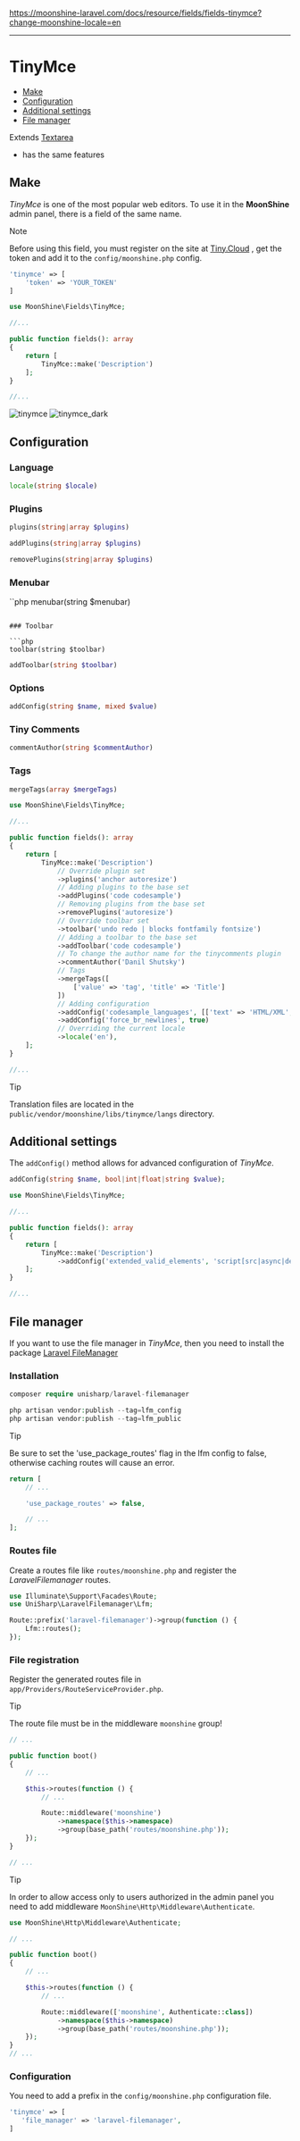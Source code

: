 https://moonshine-laravel.com/docs/resource/fields/fields-tinymce?change-moonshine-locale=en

------

# TinyMce  

- [Make](#make)  
- [Configuration](#settings)  
- [Additional settings](#custom-config)  
- [File manager](#filemanager)  

Extends [Textarea](https://moonshine-laravel.com/docs/resource/fields/fields-textarea)
* has the same features

<a name="make"></a>  
## Make  

*TinyMce* is one of the most popular web editors. To use it in the **MoonShine** admin panel, there is a field of the same name.  

> [!NOTE]
> Before using this field, you must register on the site at [Tiny.Cloud](https://www.tiny.cloud/) , get the token and add it to the `config/moonshine.php` config.

```php
'tinymce' => [
    'token' => 'YOUR_TOKEN'
]
```

```php
use MoonShine\Fields\TinyMce;

//...

public function fields(): array
{
    return [
        TinyMce::make('Description')
    ];
}

//...
```
![tinymce](https://moonshine-laravel.com/screenshots/tinymce.png)
![tinymce_dark](https://moonshine-laravel.com/screenshots/tinymce_dark.png)

<a name="settings"></a>  
## Configuration  

### Language  
 
 ```php
 locale(string $locale)
 ```

### Plugins 
```php
plugins(string|array $plugins)
```

```php
addPlugins(string|array $plugins)
```

```php
removePlugins(string|array $plugins)
```
### Menubar

``php
menubar(string $menubar)
```

### Toolbar

```php
toolbar(string $toolbar)
```

```php
addToolbar(string $toolbar)
```

### Options

```php
addConfig(string $name, mixed $value)
```

### Tiny Comments

```php
commentAuthor(string $commentAuthor)
```

### Tags
```php
mergeTags(array $mergeTags)
```

```php
use MoonShine\Fields\TinyMce;

//...

public function fields(): array
{
    return [
        TinyMce::make('Description')
            // Override plugin set
            ->plugins('anchor autoresize')
            // Adding plugins to the base set
            ->addPlugins('code codesample')
            // Removing plugins from the base set
            ->removePlugins('autoresize')
            // Override toolbar set
            ->toolbar('undo redo | blocks fontfamily fontsize')
            // Adding a toolbar to the base set
            ->addToolbar('code codesample')
            // To change the author name for the tinycomments plugin
            ->commentAuthor('Danil Shutsky')
            // Tags
            ->mergeTags([
                ['value' => 'tag', 'title' => 'Title']
            ])
            // Adding configuration
            ->addConfig('codesample_languages', [['text' => 'HTML/XML', 'value' => 'markup']])
            ->addConfig('force_br_newlines', true)
            // Overriding the current locale
            ->locale('en'),
    ];
}

//...
```
> [!TIP]
> Translation files are located in the `public/vendor/moonshine/libs/tinymce/langs` directory.

<a name="custom-config"></a>  
## Additional settings 

The `addConfig()` method allows for advanced configuration of *TinyMce*.  

```php
addConfig(string $name, bool|int|float|string $value);
```

```php
use MoonShine\Fields\TinyMce;

//...

public function fields(): array
{
    return [
        TinyMce::make('Description')
            ->addConfig('extended_valid_elements', 'script[src|async|defer|type|charset]')
    ];
}

//...
```
<a name="filemanager"></a>  
## File manager  

If you want to use the file manager in *TinyMce*, then you need to install the package [Laravel FileManager](https://github.com/UniSharp/laravel-filemanager)

### Installation  
```php
composer require unisharp/laravel-filemanager

php artisan vendor:publish --tag=lfm_config
php artisan vendor:publish --tag=lfm_public
```

> [!TIP]
> Be sure to set the 'use_package_routes' flag in the lfm config to false, otherwise caching routes will cause an error.

```php
return [
    // ...

    'use_package_routes' => false,

    // ...
];
```
### Routes file

Create a routes file like `routes/moonshine.php` and register the *LaravelFilemanager* routes.

```php
use Illuminate\Support\Facades\Route;
use UniSharp\LaravelFilemanager\Lfm;

Route::prefix('laravel-filemanager')->group(function () {
    Lfm::routes();
});
```
### File registration

Register the generated routes file in `app/Providers/RouteServiceProvider.php`.

> [!TIP]
> The route file must be in the middleware `moonshine` group!

```php
// ...

public function boot()
{
    // ...

    $this->routes(function () {
        // ...

        Route::middleware('moonshine')
            ->namespace($this->namespace)
            ->group(base_path('routes/moonshine.php'));
    });
}

// ...
```

> [!TIP]
> In order to allow access only to users authorized in the admin panel you need to add middleware `MoonShine\Http\Middleware\Authenticate`.

```php
use MoonShine\Http\Middleware\Authenticate;

// ...

public function boot()
{
    // ...

    $this->routes(function () {
        // ...

        Route::middleware(['moonshine', Authenticate::class])
            ->namespace($this->namespace)
            ->group(base_path('routes/moonshine.php'));
    });
}
// ...
```

### Configuration
You need to add a prefix in the `config/moonshine.php` configuration file.
 
 ```php
 'tinymce' => [
    'file_manager' => 'laravel-filemanager',
]
```
